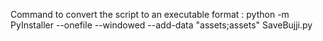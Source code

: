 Command to convert the script to an executable format : python -m PyInstaller --onefile --windowed --add-data "assets;assets" SaveBujji.py
